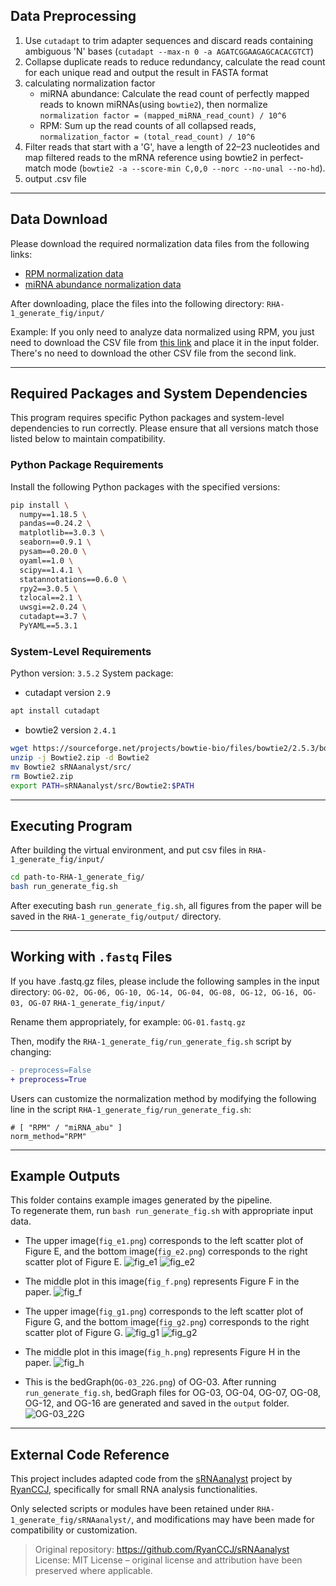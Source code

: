 ## Data Preprocessing
1. Use `cutadapt` to trim adapter sequences and discard reads containing ambiguous 'N' bases (`cutadapt --max-n 0 -a AGATCGGAAGAGCACACGTCT`)
2. Collapse duplicate reads to reduce redundancy, calculate the read count for each unique read and output the result in FASTA format
3. calculating normalization factor
    - miRNA abundance: Calculate the read count of perfectly mapped reads to known miRNAs(using `bowtie2`), then normalize `normalization factor = (mapped_miRNA_read_count) / 10^6`
    - RPM: Sum up the read counts of all collapsed reads, `normalization_factor = (total_read_count) / 10^6`
4. Filter reads that start with a 'G', have a length of 22–23 nucleotides and map filtered reads to the mRNA reference using bowtie2 in perfect-match mode (`bowtie2 -a --score-min C,0,0 --norc --no-unal --no-hd`).
5. output .csv file

---

## Data Download

Please download the required normalization data files from the following links:

- [RPM normalization data](http://nas.csblab.ee.ncku.edu.tw:32200/sharing/pMyHlDuA8)  
- [miRNA abundance normalization data](http://nas.csblab.ee.ncku.edu.tw:32200/sharing/IaGDgQxT3)  

After downloading, place the files into the following directory: 
`RHA-1_generate_fig/input/`

Example:
If you only need to analyze data normalized using RPM, you just need to download the CSV file from [this link](http://nas.csblab.ee.ncku.edu.tw:32200/sharing/pMyHlDuA8) and place it in the input folder. There's no need to download the other CSV file from the second link.

---

## Required Packages and System Dependencies

This program requires specific Python packages and system-level dependencies to run correctly. Please ensure that all versions match those listed below to maintain compatibility.

### Python Package Requirements

Install the following Python packages with the specified versions:

```bash
pip install \
  numpy==1.18.5 \
  pandas==0.24.2 \
  matplotlib==3.0.3 \
  seaborn==0.9.1 \
  pysam==0.20.0 \
  oyaml==1.0 \
  scipy==1.4.1 \
  statannotations==0.6.0 \
  rpy2==3.0.5 \
  tzlocal==2.1 \
  uwsgi==2.0.24 \
  cutadapt==3.7 \
  PyYAML==5.3.1
```

### System-Level Requirements
Python version: `3.5.2`
System package: 
- cutadapt version `2.9`
```bash
apt install cutadapt  
```
- bowtie2 version `2.4.1`
```bash
wget https://sourceforge.net/projects/bowtie-bio/files/bowtie2/2.5.3/bowtie2-2.5.3-linux-x86_64.zip/download -O Bowtie2.zip
unzip -j Bowtie2.zip -d Bowtie2
mv Bowtie2 sRNAanalyst/src/
rm Bowtie2.zip
export PATH=sRNAanalyst/src/Bowtie2:$PATH
```

---
## Executing Program
After building the virtual environment, and put csv files in `RHA-1_generate_fig/input/`
```bash
cd path-to-RHA-1_generate_fig/
bash run_generate_fig.sh
```

After executing bash `run_generate_fig.sh`, all figures from the paper will be saved in the `RHA-1_generate_fig/output/` directory.

---
## Working with `.fastq` Files
If you have .fastq.gz files, please include the following samples in the input directory: 
`OG-02, OG-06, OG-10, OG-14, OG-04, OG-08, OG-12, OG-16, OG-03, OG-07` `RHA-1_generate_fig/input/` 

Rename them appropriately, for example: `OG-01.fastq.gz`

Then, modify the `RHA-1_generate_fig/run_generate_fig.sh` script by changing: 
```diff
- preprocess=False
+ preprocess=True
```

Users can customize the normalization method by modifying the following line in the script `RHA-1_generate_fig/run_generate_fig.sh`:
```
# [ "RPM" / "miRNA_abu" ]
norm_method="RPM"
```

---
## Example Outputs
This folder contains example images generated by the pipeline.  
To regenerate them, run `bash run_generate_fig.sh` with appropriate input data.

- The upper image(`fig_e1.png`) corresponds to the left scatter plot of Figure E, and the bottom image(`fig_e2.png`) corresponds to the right scatter plot of Figure E.
![fig_e1](./example_output/fig_e1.png)
![fig_e2](./example_output/fig_e2.png)

- The middle plot in this image(`fig_f.png`) represents Figure F in the paper.
![fig_f](./example_output/fig_f.png)

- The upper image(`fig_g1.png`) corresponds to the left scatter plot of Figure G, and the bottom image(`fig_g2.png`) corresponds to the right scatter plot of Figure G.
![fig_g1](./example_output/fig_g1.png)
![fig_g2](./example_output/fig_g2.png)

- The middle plot in this image(`fig_h.png`) represents Figure H in the paper.
![fig_h](./example_output/fig_h.png)

- This is the bedGraph(`OG-03_22G.png`) of OG-03. After running `run_generate_fig.sh`, bedGraph files for OG-03, OG-04, OG-07, OG-08, OG-12, and OG-16 are generated and saved in the `output` folder.
![OG-03_22G](./example_output/OG-03_22G.png)

---
## External Code Reference

This project includes adapted code from the [sRNAanalyst](https://github.com/RyanCCJ/sRNAanalyst) project by [RyanCCJ](https://github.com/RyanCCJ), specifically for small RNA analysis functionalities.

Only selected scripts or modules have been retained under `RHA-1_generate_fig/sRNAanalyst/`, and modifications may have been made for compatibility or customization.

> Original repository: https://github.com/RyanCCJ/sRNAanalyst  
> License: MIT License – original license and attribution have been preserved where applicable.
